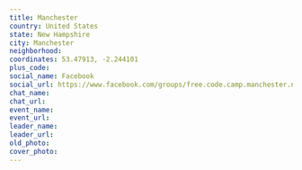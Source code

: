 ```yaml
---
title: Manchester
country: United States
state: New Hampshire
city: Manchester
neighborhood: 
coordinates: 53.47913, -2.244101
plus_code:
social_name: Facebook
social_url: https://www.facebook.com/groups/free.code.camp.manchester.new.hampshire
chat_name:
chat_url:
event_name:
event_url:
leader_name:
leader_url:
old_photo: 
cover_photo:
---
```

